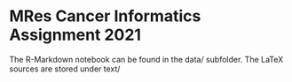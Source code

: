 # MRes Cancer Informatics Assignment 2021
The R-Markdown notebook can be found in the data/ subfolder.
The LaTeX sources are stored under text/